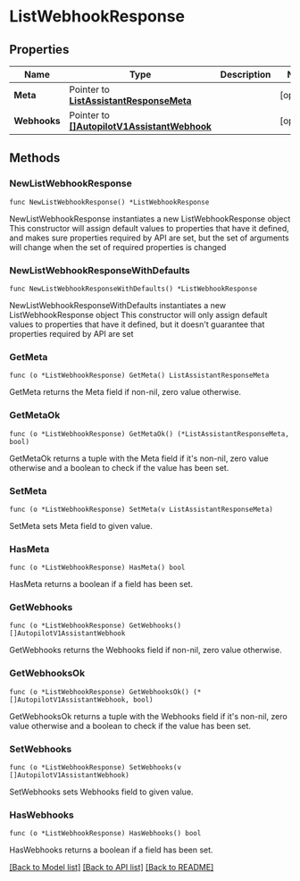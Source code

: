 # ListWebhookResponse

## Properties

Name | Type | Description | Notes
------------ | ------------- | ------------- | -------------
**Meta** | Pointer to [**ListAssistantResponseMeta**](ListAssistantResponse_meta.md) |  | [optional] 
**Webhooks** | Pointer to [**[]AutopilotV1AssistantWebhook**](AutopilotV1AssistantWebhook.md) |  | [optional] 

## Methods

### NewListWebhookResponse

`func NewListWebhookResponse() *ListWebhookResponse`

NewListWebhookResponse instantiates a new ListWebhookResponse object
This constructor will assign default values to properties that have it defined,
and makes sure properties required by API are set, but the set of arguments
will change when the set of required properties is changed

### NewListWebhookResponseWithDefaults

`func NewListWebhookResponseWithDefaults() *ListWebhookResponse`

NewListWebhookResponseWithDefaults instantiates a new ListWebhookResponse object
This constructor will only assign default values to properties that have it defined,
but it doesn't guarantee that properties required by API are set

### GetMeta

`func (o *ListWebhookResponse) GetMeta() ListAssistantResponseMeta`

GetMeta returns the Meta field if non-nil, zero value otherwise.

### GetMetaOk

`func (o *ListWebhookResponse) GetMetaOk() (*ListAssistantResponseMeta, bool)`

GetMetaOk returns a tuple with the Meta field if it's non-nil, zero value otherwise
and a boolean to check if the value has been set.

### SetMeta

`func (o *ListWebhookResponse) SetMeta(v ListAssistantResponseMeta)`

SetMeta sets Meta field to given value.

### HasMeta

`func (o *ListWebhookResponse) HasMeta() bool`

HasMeta returns a boolean if a field has been set.

### GetWebhooks

`func (o *ListWebhookResponse) GetWebhooks() []AutopilotV1AssistantWebhook`

GetWebhooks returns the Webhooks field if non-nil, zero value otherwise.

### GetWebhooksOk

`func (o *ListWebhookResponse) GetWebhooksOk() (*[]AutopilotV1AssistantWebhook, bool)`

GetWebhooksOk returns a tuple with the Webhooks field if it's non-nil, zero value otherwise
and a boolean to check if the value has been set.

### SetWebhooks

`func (o *ListWebhookResponse) SetWebhooks(v []AutopilotV1AssistantWebhook)`

SetWebhooks sets Webhooks field to given value.

### HasWebhooks

`func (o *ListWebhookResponse) HasWebhooks() bool`

HasWebhooks returns a boolean if a field has been set.


[[Back to Model list]](../README.md#documentation-for-models) [[Back to API list]](../README.md#documentation-for-api-endpoints) [[Back to README]](../README.md)



